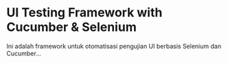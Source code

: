 # UI Testing Framework with Cucumber & Selenium

Ini adalah framework untuk otomatisasi pengujian UI berbasis Selenium dan Cucumber...


